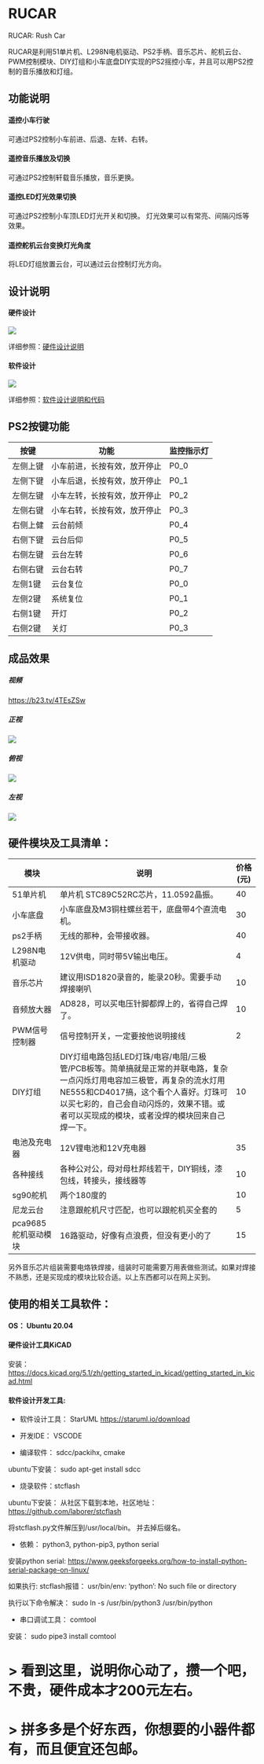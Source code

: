 # RUCAR
RUCAR: Rush Car

RUCAR是利用51单片机、L298N电机驱动、PS2手柄、音乐芯片、舵机云台、PWM控制模块、DIY灯组和小车底盘DIY实现的PS2摇控小车，并且可以用PS2控制的音乐播放和灯组。

## 功能说明
#### 遥控小车行驶
可通过PS2控制小车前进、后退、左转、右转。

#### 遥控音乐播放及切换
可通过PS2控制轩载音乐播放，音乐更换。

#### 遥控LED灯光效果切换
可通过PS2控制小车顶LED灯光开关和切换。
灯光效果可以有常亮、间隔闪烁等效果。

#### 遥控舵机云台变换灯光角度
将LED灯组放置云台，可以通过云台控制灯光方向。

## 设计说明

#### 硬件设计

![](hardware/integrate_archetecture.png)

详细参照：[硬件设计说明](hardware/README.md)



#### 软件设计

![](software/class_design.png)

详细参照：[软件设计说明和代码](software/README.md)



## PS2按键功能

| 按键     | 功能                         | 监控指示灯 |
| -------- | ---------------------------- | ---------- |
| 左侧上键 | 小车前进，长按有效，放开停止 | P0_0       |
| 左侧下键 | 小车后退，长按有效，放开停止 | P0_1       |
| 左侧左键 | 小车左转，长按有效，放开停止 | P0_2       |
| 左侧右键 | 小车右转，长按有效，放开停止 | P0_3       |
| 右侧上健 | 云台前倾                  | P0_4       |
| 右侧下键 | 云台后仰                  | P0_5       |
| 右侧左键 | 云台左转                  | P0_6       |
| 右侧右键 | 云台右转                  | P0_7       |
| 左侧1键  | 云台复位                  | P0_0       |
| 左侧2键  | 系统复位                  | P0_1       |
| 右侧1键  | 开灯                     | P0_2       |
| 右侧2键  | 关灯                     | P0_3       |



## 成品效果

##### 视频

https://b23.tv/4TEsZSw



##### 正视

![](RUCAR_F.jpg)



##### 俯视

![](RUCAR_T.jpg)

##### 左视

![](RUCAR.jpg)


## 硬件模块及工具清单：

| 模块          | 说明                                                         | 价格(元) |
| ------------- | ------------------------------------------------------------ | -------- |
| 51单片机      | 单片机 STC89C52RC芯片，11.0592晶振。                         | 40       |
| 小车底盘      | 小车底盘及M3铜柱螺丝若干，底盘带4个直流电机。                | 30       |
| ps2手柄       | 无线的那种，会带接收器。                                     | 40       |
| L298N电机驱动 | 12V供电，同时带5V输出电压。                                  | 4        |
| 音乐芯片      | 建议用ISD1820录音的，能录20秒。需要手动焊接喇叭              | 10       |
| 音频放大器    | AD828，可以买电压针脚都焊上的，省得自己焊了。                | 10       |
| PWM信号控制器 | 信号控制开关，一定要按他说明接线                             | 2        |
| DIY灯组       | DIY灯组电路包括LED灯珠/电容/电阻/三极管/PCB板等。简单搞就是正常的并联电路，复杂一点闪烁灯用电容加三极管，再复杂的流水灯用NE555和CD4017搞，这个看个人喜好。灯珠可以买七彩的，自己会自动闪烁的，效果不错。或者可以买现成的模块，或者没焊的模块回来自己焊一下。 | 10       |
| 电池及充电器  | 12V锂电池和12V充电器                                         | 35       |
| 各种接线      | 各种公对公，母对母杜邦线若干，DIY铜线，漆包线，转接头，接线器等 | 10       |
| sg90舵机     | 两个180度的 | 10       |
| 尼龙云台     | 注意跟舵机尺寸匹配，也可以跟舵机买全套的 | 5       |
| pca9685舵机驱动模块     | 16路驱动，好像有点浪费，但没有更小的了 | 15       |

另外音乐芯片组装需要电烙铁焊接，组装时可能需要万用表做些测试。如果对焊接不熟悉，还是买现成的模块比较合适。以上东西都可以在网上买到。



## 使用的相关工具软件：

#### OS： Ubuntu 20.04



#### 硬件设计工具KiCAD

安装：https://docs.kicad.org/5.1/zh/getting_started_in_kicad/getting_started_in_kicad.html



#### 软件设计开发工具:

- 软件设计工具： StarUML  https://staruml.io/download

- 开发IDE： VSCODE

- 编译软件： sdcc/packihx, cmake

ubuntu下安装： sudo apt-get install sdcc

- 烧录软件：stcflash

ubuntu下安装： 从社区下载到本地，社区地址：https://github.com/laborer/stcflash

将stcflash.py文件解压到/usr/local/bin。 并去掉后缀名。

- 依赖： python3, python-pip3, python serial

安装python serial: https://www.geeksforgeeks.org/how-to-install-python-serial-package-on-linux/

如果执行: stcflash报错： usr/bin/env: ‘python’: No such file or directory

执行以下命令解决： sudo ln -s /usr/bin/python3 /usr/bin/python

- 串口调试工具： comtool

安装： sudo pipe3 install comtool



# > 看到这里，说明你心动了，攒一个吧，不贵，硬件成本才200元左右。



# > 拼多多是个好东西，你想要的小器件都有，而且便宜还包邮。